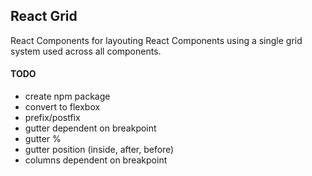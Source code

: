 ## React Grid

React Components for layouting React Components using a single grid system used across all components.


#### TODO

- create npm package
- convert to flexbox
- prefix/postfix
- gutter dependent on breakpoint
- gutter %
- gutter position (inside, after, before)
- columns dependent on breakpoint



